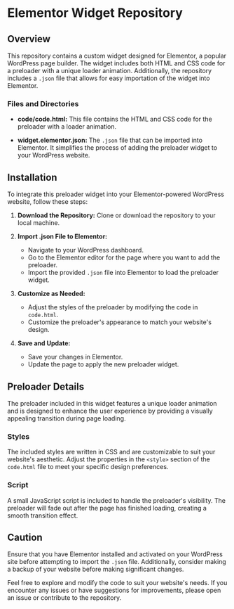 # Elementor Widget Repository

## Overview

This repository contains a custom widget designed for Elementor, a popular WordPress page builder. The widget includes both HTML and CSS code for a preloader with a unique loader animation. Additionally, the repository includes a `.json` file that allows for easy importation of the widget into Elementor.

### Files and Directories

- **code/code.html:** This file contains the HTML and CSS code for the preloader with a loader animation.

- **widget.elementor.json:** The `.json` file that can be imported into Elementor. It simplifies the process of adding the preloader widget to your WordPress website.

## Installation

To integrate this preloader widget into your Elementor-powered WordPress website, follow these steps:

1. **Download the Repository:**
   Clone or download the repository to your local machine.

2. **Import .json File to Elementor:**
   - Navigate to your WordPress dashboard.
   - Go to the Elementor editor for the page where you want to add the preloader.
   - Import the provided `.json` file into Elementor to load the preloader widget.

3. **Customize as Needed:**
   - Adjust the styles of the preloader by modifying the code in `code.html`.
   - Customize the preloader's appearance to match your website's design.

4. **Save and Update:**
   - Save your changes in Elementor.
   - Update the page to apply the new preloader widget.

## Preloader Details

The preloader included in this widget features a unique loader animation and is designed to enhance the user experience by providing a visually appealing transition during page loading.

### Styles

The included styles are written in CSS and are customizable to suit your website's aesthetic. Adjust the properties in the `<style>` section of the `code.html` file to meet your specific design preferences.

### Script

A small JavaScript script is included to handle the preloader's visibility. The preloader will fade out after the page has finished loading, creating a smooth transition effect.

## Caution

Ensure that you have Elementor installed and activated on your WordPress site before attempting to import the `.json` file. Additionally, consider making a backup of your website before making significant changes.

Feel free to explore and modify the code to suit your website's needs. If you encounter any issues or have suggestions for improvements, please open an issue or contribute to the repository.

